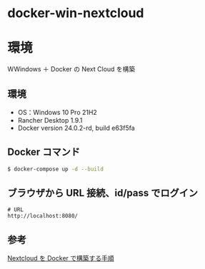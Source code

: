 # docker-win-nextcloud

# 環境

WWindows ＋ Docker の Next Cloud を構築

## 環境

- OS：Windows 10 Pro 21H2
- Rancher Desktop 1.9.1
- Docker version 24.0.2-rd, build e63f5fa

## Docker コマンド

```bash
$ docker-compose up -d --build
```

## ブラウザから URL 接続、id/pass でログイン

```
# URL
http://localhost:8080/
```

## 参考

[Nextcloud を Docker で構築する手順](https://qiita.com/s_Pure/items/48d3823837e647b57091)
